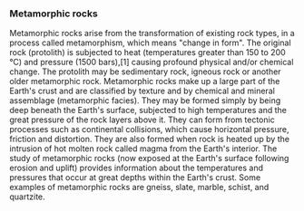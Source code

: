 <h3>Metamorphic rocks</h3>
Metamorphic rocks arise from the transformation of existing rock types, in a process called metamorphism, which means "change in form". The original rock (protolith) is subjected to heat (temperatures greater than 150 to 200 °C) and pressure (1500 bars),[1] causing profound physical and/or chemical change. The protolith may be sedimentary rock, igneous rock or another older metamorphic rock.
Metamorphic rocks make up a large part of the Earth's crust and are classified by texture and by chemical and mineral assemblage (metamorphic facies). They may be formed simply by being deep beneath the Earth's surface, subjected to high temperatures and the great pressure of the rock layers above it. They can form from tectonic processes such as continental collisions, which cause horizontal pressure, friction and distortion. They are also formed when rock is heated up by the intrusion of hot molten rock called magma from the Earth's interior. The study of metamorphic rocks (now exposed at the Earth's surface following erosion and uplift) provides information about the temperatures and pressures that occur at great depths within the Earth's crust. Some examples of metamorphic rocks are gneiss, slate, marble, schist, and quartzite.